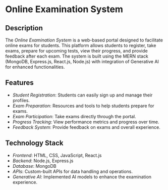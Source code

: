 # Online Examination System

## Description
The *Online Examination System* is a web-based portal designed to facilitate online exams for students. 
This platform allows students to register, take exams, prepare for upcoming tests, view their progress, 
and provide feedback after each exam. The system is built using the MERN stack (MongoDB, Express.js, React.js, Node.js) with integration of Generative AI for enhanced functionalities.

## Features
- *Student Registration*: Students can easily sign up and manage their profiles.
- *Exam Preparation*: Resources and tools to help students prepare for exams.
- *Exam Participation*: Take exams directly through the portal.
- *Progress Tracking*: View performance metrics and progress over time.
- *Feedback System*: Provide feedback on exams and overall experience.

## Technology Stack
- *Frontend*: HTML, CSS, JavaScript, React.js
- *Backend*: Node.js, Express.js
- *Database*: MongoDB
- *APIs*: Custom-built APIs for data handling and operations.
- *Generative AI*: Implemented AI models to enhance the examination experience.
